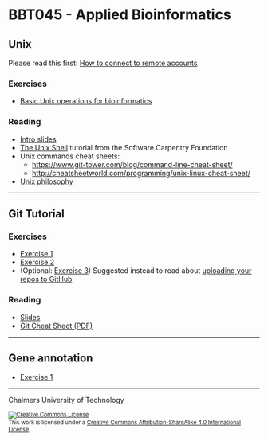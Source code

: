 # BBT045 - Applied Bioinformatics


## Unix

Please read this first: [How to connect to remote accounts](remote-hosts.md)

### Exercises
* [Basic Unix operations for bioinformatics](unix-tasks.md)

### Reading
* [Intro slides](unix-intro.pdf)
* [The Unix Shell](https://swcarpentry.github.io/shell-novice/) tutorial from the Software Carpentry Foundation
* Unix commands cheat sheets:
  * https://www.git-tower.com/blog/command-line-cheat-sheet/
  * http://cheatsheetworld.com/programming/unix-linux-cheat-sheet/
* [Unix philosophy](unix-philosophy.md)

<hr />

## Git Tutorial
### Exercises

* [Exercise 1](git-exercise-1.md)
* [Exercise 2](git-exercise-2.md)
* (Optional: [Exercise 3](git-exercise-3.md))  Suggested instead to read about [uploading your repos to GitHub](https://help.github.com/en/github/importing-your-projects-to-github/adding-an-existing-project-to-github-using-the-command-line)

### Reading

* [Slides](git-tutorial-chalmers.pdf)
* [Git Cheat Sheet (PDF)](https://github.github.com/training-kit/downloads/github-git-cheat-sheet.pdf)

<hr />

## Gene annotation
* [Exercise 1](gene-prediction-exercise.md)

<hr />

Chalmers University of Technology

<footer style="font-size:0.8em">

<a rel="license" href="http://creativecommons.org/licenses/by-sa/4.0/">
<img alt="Creative Commons License" style="border-width:0" src="https://i.creativecommons.org/l/by-sa/4.0/80x15.png" />
</a><br />This work is licensed under a <a rel="license" href="http://creativecommons.org/licenses/by-sa/4.0/">Creative Commons Attribution-ShareAlike 4.0 International License</a>.

</footer>
